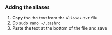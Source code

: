 ### Adding the aliases
1. Copy the the text from the `aliases.txt` file
2. Do `sudo nano ~/.bashrc`
3. Paste the text at the bottom of the file and save


